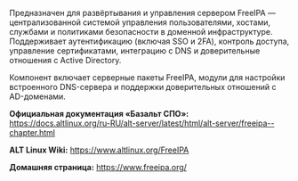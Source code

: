 Предназначен для развёртывания и управления
сервером FreeIPA — централизованной системой управления пользователями, хостами, службами
и политиками безопасности в доменной инфраструктуре.
Поддерживает аутентификацию (включая SSO и 2FA), контроль доступа, управление сертификатами,
интеграцию с DNS и доверительные отношения с Active Directory.

Компонент включает серверные пакеты FreeIPA, модули для настройки встроенного DNS-сервера
и поддержки доверительных отношений с AD-доменами.

**Официальная документация «Базальт СПО»:**  
<https://docs.altlinux.org/ru-RU/alt-server/latest/html/alt-server/freeipa--chapter.html>

**ALT Linux Wiki:** <https://www.altlinux.org/FreeIPA>

**Домашняя страница:** <https://www.freeipa.org/>
